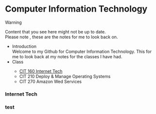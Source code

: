 # Computer Information Technology

> [!WARNING]
> Content that you see here might not be up to date.<br>
> Please note , these are the notes for me to look back on.

<ul>
  <li>Introduction</li>
  Welcome to my Github for Computer Information Technology. This for me to look back at my notes for the classes I have had. 
  <li>Class</li>
    <ul>
      <li><a href="#section1">CIT 160 Internet Tech</a></li>
      <li>CIT 210 Deploy & Manage Operating Systems</li>
      <li>CIT 270 Amazon Wed Services</li>
    </ul>
</ul>



### Internet Tech 

<h3 id="section1">test</h3>

